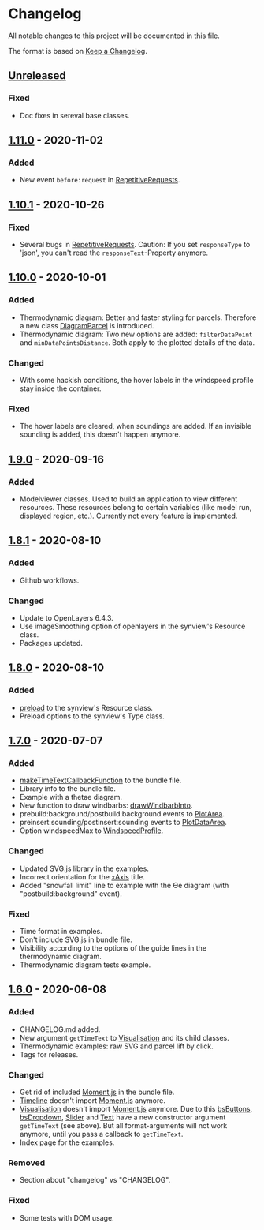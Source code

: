 # Changelog
All notable changes to this project will be documented in this file.

The format is based on [Keep a Changelog](https://keepachangelog.com/en/1.0.0/).

## [Unreleased]
### Fixed
- Doc fixes in sereval base classes.

## [1.11.0] - 2020-11-02
### Added
- New event `before:request` in
  [RepetitiveRequests](https://chird.github.io/meteoJS/doc/module-meteoJS_repetitiveRequests.RepetitiveRequests.html).

## [1.10.1] - 2020-10-26
### Fixed
- Several bugs in [RepetitiveRequests](https://chird.github.io/meteoJS/doc/module-meteoJS_repetitiveRequests.RepetitiveRequests.html).
  Caution: If you set `responseType` to 'json', you can't read the
  `responseText`-Property anymore.

## [1.10.0] - 2020-10-01
### Added
- Thermodynamic diagram: Better and faster styling for parcels. Therefore a new
  class [DiagramParcel](https://chird.github.io/meteoJS/doc/module-meteoJS_thermodynamicDiagram_diagramParcel.DiagramParcel.html)
  is introduced.
- Thermodynamic diagram: Two new options are added: `filterDataPoint` and
  `minDataPointsDistance`. Both apply to the plotted details of the data.

### Changed
- With some hackish conditions, the hover labels in the windspeed profile stay
  inside the container.

### Fixed
- The hover labels are cleared, when soundings are added. If an invisible
  sounding is added, this doesn't happen anymore.

## [1.9.0] - 2020-09-16
### Added
- Modelviewer classes. Used to build an application to view different resources.
  These resources belong to certain variables (like model run, displayed region,
  etc.). Currently not every feature is implemented.

## [1.8.1] - 2020-08-10
### Added
- Github workflows.

### Changed
- Update to OpenLayers 6.4.3.
- Use imageSmoothing option of openlayers in the synview's Resource class.
- Packages updated.

## [1.8.0] - 2020-08-10
### Added
- [preload](https://chird.github.io/meteoJS/doc/module-meteoJS_synview_resource.Resource.html#preload) to the synview's Resource class.
- Preload options to the synview's Type class.

## [1.7.0] - 2020-07-07
### Added
- [makeTimeTextCallbackFunction](https://chird.github.io/meteoJS/doc/module-meteoJS_timeline_visualisation.html#.makeTimeTextCallbackFunction) to the bundle file.
- Library info to the bundle file.
- Example with a thetae diagram.
- New function to draw windbarbs: [drawWindbarbInto](https://chird.github.io/meteoJS/doc/module-meteoJS_thermodynamicDiagram_functions.html#.drawWindbarbInto).
- prebuild:background/postbuild:background events to [PlotArea](https://chird.github.io/meteoJS/doc/module-meteoJS_thermodynamicDiagram_plotArea.PlotArea.html).
- preinsert:sounding/postinsert:sounding events to [PlotDataArea](https://chird.github.io/meteoJS/doc/module-meteoJS_thermodynamicDiagram_plotDataArea.PlotDataArea.html).
- Option windspeedMax to [WindspeedProfile](https://chird.github.io/meteoJS/doc/module-meteoJS_thermodynamicDiagram_windspeedProfile.WindspeedProfile.html).

### Changed
- Updated SVG.js library in the examples.
- Incorrect orientation for the
[xAxis](https://chird.github.io/meteoJS/doc/module-meteoJS_thermodynamicDiagram_axes_xAxis.xAxis.html)
title.
- Added "snowfall limit" line to example with the ϴe diagram (with "postbuild:background" event).

### Fixed
- Time format in examples.
- Don't include SVG.js in bundle file.
- Visibility according to the options of the guide lines in the thermodynamic diagram.
- Thermodynamic diagram tests example.

## [1.6.0] - 2020-06-08
### Added
- CHANGELOG.md added.
- New argument `getTimeText` to 
[Visualisation](https://chird.github.io/meteoJS/doc/module-meteoJS_timeline_visualisation.Visualisation.html)
and its child classes.
- Thermodynamic examples: raw SVG and parcel lift by click.
- Tags for releases.

### Changed
- Get rid of included [Moment.js](https://momentjs.com/) in the bundle file.
- [Timeline](https://chird.github.io/meteoJS/doc/module-meteoJS_timeline.Timeline.html)
doesn't import [Moment.js](https://momentjs.com/) anymore.
- [Visualisation](https://chird.github.io/meteoJS/doc/module-meteoJS_timeline_visualisation.Visualisation.html)
doesn't import [Moment.js](https://momentjs.com/) anymore. Due to this
[bsButtons](https://chird.github.io/meteoJS/doc/module-meteoJS_timeline_visualisation_bsButtons.bsButtons.html),
[bsDropdown](https://chird.github.io/meteoJS/doc/module-meteoJS_timeline_visualisation_bsDropdown.bsDropdown.html),
[Slider](https://chird.github.io/meteoJS/doc/module-meteoJS_timeline_visualisation_slider.Slider.html) and
[Text](https://chird.github.io/meteoJS/doc/module-meteoJS_timeline_visualisation_text.Text.html)
have a new constructor argument `getTimeText` (see above). But all format-arguments
will not work anymore, until you pass a callback to `getTimeText`.
- Index page for the examples.

### Removed
- Section about "changelog" vs "CHANGELOG".

### Fixed
- Some tests with DOM usage.

[Unreleased]: https://github.com/chird/meteoJS/compare/v1.11.0...HEAD
[1.11.0]: https://github.com/chird/meteoJS/compare/v1.10.1...v1.11.0
[1.10.1]: https://github.com/chird/meteoJS/compare/v1.10.0...v1.10.1
[1.10.0]: https://github.com/chird/meteoJS/compare/v1.9.0...v1.10.0
[1.9.0]: https://github.com/chird/meteoJS/compare/v1.8.1...v1.9.0
[1.8.1]: https://github.com/chird/meteoJS/compare/v1.8.0...v1.8.1
[1.8.0]: https://github.com/chird/meteoJS/compare/v1.7.0...v1.8.0
[1.7.0]: https://github.com/chird/meteoJS/compare/v1.6.0...v1.7.0
[1.6.0]: https://github.com/chird/meteoJS/compare/7ac7aa2785f7af9c5ca266472a52b1f71cea394c...v1.6.0